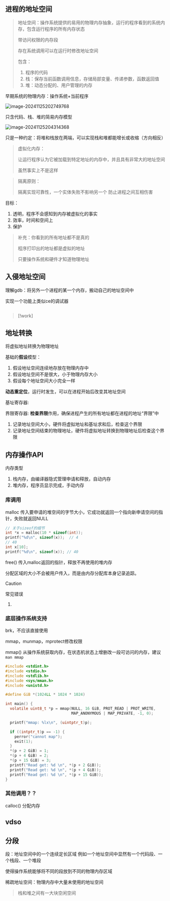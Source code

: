 ## 进程的地址空间

> 地址空间：操作系统提供的易用的物理内存抽象，运行的程序看到的系统内存，包含运行程序的所有内存状态
>
> 带访问权限的内存段
>
> 存在系统调用可以在运行时修改地址空间
>
> 包含：
>
> 1. 程序的代码
> 2. 栈：保存当前函数调用信息，存储局部变量、传递参数，函数返回值
> 3. 堆：动态分配的、用户管理的内存

早期系统的物理内存：操作系统+当前程序

![image-20241125202749768](./images/image-20241125202749768.png)



只含代码、栈、堆的简易内存模型

![image-20241125204314368](./images/image-20241125204314368.png)

只是一种约定：将堆和栈放在两端，可以实现栈和堆都能增长或收缩（方向相反）

> 虚拟化内存：
>
> 让运行程序认为它被加载到特定地址的内存中，并且具有非常大的地址空间
>
> 虽然事实上不是这样

> 隔离原则：
>
> 隔离实现可靠性，一个实体失败不影响另一个
> 防止进程之间互相伤害

目标：

1. 透明，程序不会感知到内存被虚拟化的事实
2. 效率，时间和空间上
3. 保护

> 补充：你看到的所有地址都不是真的
>
> 程序打印出的地址都是虚拟的地址
>
> 只要操作系统和硬件才知道物理地址

## 入侵地址空间

理解gdb：将另外一个进程的某一个内存，搬动自己的地址空间中

实现一个功能上类似ce的调试器

```c++
```



> [!work]
>
> 





## 地址转换

将虚拟地址转换为物理地址



基础的**假设**模型：

1. 假设地址空间连续地存放在物理内存中
2. 假设地址空间不是很大，小于物理内存大小
3. 假设每个地址空间大小完全一样



**动态重定位**，运行时发生，可以在进程开始后改变其地址空间

基址寄存器: 

界限寄存器: **检查界限**作用，确保进程产生的所有地址都在进程的地址“界限”中

1. 记录地址空间大小，硬件将虚拟地址和基址求和后，检查这个界限
2. 记录地址空间结束的物理地址，硬件将虚拟地址转换到物理地址后检查这个界限

## 内存操作API

内存类型

1. 栈内存，由编译器隐式管理申请和释放，自动内存
2. 堆内存，程序员显示完成，手动内存

### 库调用

malloc 传入要申请的堆空间的字节大小，它成功就返回一个指向新申请空间的指针，失败就返回NULL

```c
// 关于sizeof的细节
int *x = malloc(10 * sizeof(int)); 
printf("%d\n", sizeof(x));  // 4
// 40
int x[10];
printf("%d\n", sizeof(x)); // 40
```

free() 传入malloc返回的指针，释放不再使用的堆内存

分配区域的大小不会被用户传入，而是由内存分配库本身记录追踪。

> [!caution]
>
> 常见错误
>
> 1. 

### 底层操作系统支持

brk，不应该直接使用

mmap，munmap，mprotect修改权限

mmap() 从操作系统获取内存，在状态机状态上增删改一段可访问的内存，建议`man mmap`

```c
#include <stdint.h>
#include <stdio.h>
#include <stdlib.h>
#include <sys/mman.h>
#include <unistd.h>

#define GiB *(1024LL * 1024 * 1024)

int main() {
  volatile uint8_t *p = mmap(NULL, 16 GiB, PROT_READ | PROT_WRITE,
                             MAP_ANONYMOUS | MAP_PRIVATE, -1, 0);

  printf("mmap: %lx\n", (uintptr_t)p);

  if ((intptr_t)p == -1) {
    perror("cannot map");
    exit(1);
  }
  *(p + 2 GiB) = 1;
  *(p + 4 GiB) = 2;
  *(p + 15 GiB) = 3;
  printf("Read get: %d \n", *(p + 2 GiB));
  printf("Read get: %d \n", *(p + 4 GiB));
  printf("Read get: %d \n", *(p + 15 GiB));
}

```



### 其他调用？？

calloc() 分配内存

## vdso

## 分段

段：地址空间中的一个连续定长区域
例如一个地址空间中显然有一个代码段、一个栈段、一个堆段

使得操作系统能够将不同的段放到不同的物理内存区域



稀疏地址空间：物理内存中大量未使用的地址空间



> 栈和堆之间有一大块空闲空间
>
> 
